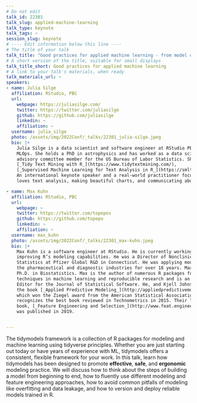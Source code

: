 ```yaml
---
# Do not edit
talk_id: 22301
talk_slug: applied-machine-learning
talk_type: keynote
talk_tags: ~
session_slug: keynote
# ---- Edit information below this line ----
# The title of your talk
talk_title: "Good practices for applied machine learning - from model development to model deployment"
# A short version of the title, suitable for small displays
talk_title_short: Good practices for applied machine learning
# A link to your talk's materials, when ready
talk_materials_url: ~
speakers:
- name: Julia Silge
  affiliation: RStudio, PBC
  url:
    webpage: https://juliasilge.com/
    twitter: https://twitter.com/juliasilge
    github: https://github.com/juliasilge
    linkedin: ~
    affiliation: ~
  username: julia_silge
  photo: /assets/img/2022Conf/_talks/22301_julia-silge.jpeg
  bio: |+
    Julia Silge is a data scientist and software engineer at RStudio PBC where she works on open source tools for machine learning and 
    MLOps. She holds a PhD in astrophysics and has worked as a data scientist in tech and the nonprofit sector, as well as a technical 
    advisory committee member for the US Bureau of Labor Statistics. She is a coauthor of 
    [_Tidy Text Mining with R_](https://www.tidytextmining.com/), 
    [_Supervised Machine Learning for Text Analysis in R_](https://smltar.com/), and [_Tidy Modeling with R_](https://www.tmwr.org/). 
    An international keynote speaker and a real-world practitioner focusing on data analysis and machine learning, Julia 
    loves text analysis, making beautiful charts, and communicating about technical topics with diverse audiences.

- name: Max Kuhn
  affiliation: RStudio, PBC
  url:
    webpage: ~
    twitter: https://twitter.com/topepos
    github: https://github.com/topepo
    linkedin: ~
    affiliation: ~
  username: max_kuhn
  photo: /assets/img/2022Conf/_talks/22301_max-kuhn.jpeg
  bio: |+
    Max Kuhn is a software engineer at RStudio. He is currently working on
    improving R’s modeling capabilities. He was a Director of Nonclinical
    Statistics at Pfizer Global R&D in Connecticut. He was applying models in
    the pharmaceutical and diagnostic industries for over 18 years. Max has a
    Ph.D. in Biostatistics. Max is the author of numerous R packages for
    techniques in machine learning and reproducible research and is an Associate
    Editor for the Journal of Statistical Software. He, and Kjell Johnson, wrote
    the book [_Applied Predictive Modeling_](http://appliedpredictivemodeling.com/),
    which won the Ziegel award from the American Statistical Association, which
    recognizes the best book reviewed in Technometrics in 2015. Their latest
    book, [_Feature Engineering and Selection_](http://www.feat.engineering/),
    was published in 2019.


---
```


<!-- ABSTRACT ----
Please write abstract below. You may use simple markdown (links, code style, bold, italics)
-->

The tidymodels framework is a collection of R packages for modeling and machine learning using tidyverse principles. Whether you are just starting out today or have years of experience with ML, tidymodels offers a consistent, flexible framework for your work. In this talk, learn how tidymodels has been designed to promote **effective**, **safe**, and **ergonomic** modeling practice. We will discuss how to think about the steps of building a model from beginning to end, how to fluently use different modeling and feature engineering approaches, how to avoid common pitfalls of modeling like overfitting and data leakage, and how to version and deploy reliable models trained in R.

